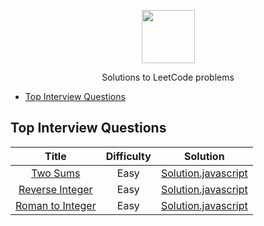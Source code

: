 <p align="center">
    <a href="https://leetcode.com/wmemorgan/">
        <img height=85 src="https://upload.wikimedia.org/wikipedia/commons/0/0a/LeetCode_Logo_black_with_text.svg">
    </a>
    <p align="center">Solutions to LeetCode problems</p>
</p>

- [Top Interview Questions](#top-interview-questions)

## Top Interview Questions

| Title | Difficulty | Solution |
| :---: | :--------: | :------: |
| [Two Sums](https://leetcode.com/problems/two-sum) | Easy | [Solution.javascript](https://github.com/wmemorgan/LeetCode_solutions/blob/master/twoSums.js) |
| [Reverse Integer](https://leetcode.com/problems/reverse-integer/) | Easy | [Solution.javascript](https://github.com/wmemorgan/LeetCode_solutions/blob/master/reverseInteger.js) |
| [Roman to Integer](https://leetcode.com/problems/roman-to-integer/) | Easy | [Solution.javascript](https://github.com/wmemorgan/LeetCode_solutions/blob/master/romanToInteger.js) |
